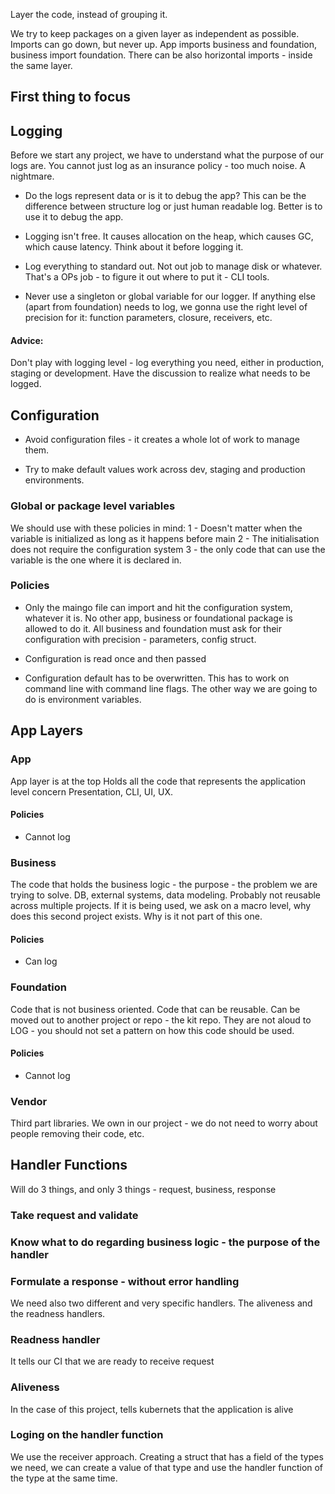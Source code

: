 Layer the code, instead of grouping it.

We try to keep packages on a given layer as independent as possible.
Imports can go down, but never up.
App imports business and foundation, business import foundation.
There can be also horizontal imports - inside the same layer. 

## First thing to focus

## Logging
Before we start any project, we have to understand what the purpose of our logs are.
You cannot just log as an insurance policy - too much noise. A nightmare.

- Do the logs represent data or is it to debug the app?
This can be the difference between structure log or just human readable log.
Better is to use it to debug the app.

- Logging isn't free. It causes allocation on the heap, which causes GC, which cause latency.
Think about it before logging it.

- Log everything to standard out. Not out job to manage disk or whatever.
That's a OPs job - to figure it out where to put it - CLI tools.

- Never use a singleton or global variable for our logger.
If anything else (apart from foundation) needs to log, we gonna use the right level of
precision for it: function parameters, closure, receivers, etc.

#### Advice:
Don't play with logging level - log everything you need, either in production, staging or development.
Have the discussion to realize what needs to be logged.

## Configuration

- Avoid configuration files - it creates a whole lot of work to manage them.

- Try to make default values work across dev, staging and production environments. 

### Global or package level variables
We should use with these policies in mind:
1 - Doesn't matter when the variable is initialized as long as it happens before main
2 - The initialisation does not require the configuration system
3 - the only code that can use the variable is the one where it is declared in.

### Policies

- Only the maingo file can import and hit the configuration system, whatever it is.
No other app, business or foundational package is allowed to do it.
All business and foundation must ask for their configuration with precision - parameters, config struct.

- Configuration is read once and then passed

- Configuration default has to be overwritten.
This has to work on command line with command line flags. The other way we are going to do is environment variables.
 

## App Layers

### App
App layer is at the top
Holds all the code that represents the application level concern
Presentation, CLI, UI, UX.

#### Policies
* Cannot log

### Business
The code that holds the business logic - the purpose - the problem we are trying to solve.
DB, external systems, data modeling.
Probably not reusable across multiple projects.
If it is being used, we ask on a macro level, why does this second project exists.
Why is it not part of this one.

#### Policies
* Can log

### Foundation
Code that is not business oriented.
Code that can be reusable.
Can be moved out to another project or repo - the kit repo.
They are not aloud to LOG - you should not set a pattern on how this code 
should be used.

#### Policies
* Cannot log


### Vendor

Third part libraries. We own in our project - we do not need to worry about people removing their code, etc.

## Handler Functions

Will do 3 things, and only 3 things - request, business, response

### Take request and validate
### Know what to do regarding business logic - the purpose of the handler
### Formulate a response - without error handling

We need also two different and very specific handlers.
The aliveness and the readness handlers.

### Readness handler
It tells our CI that we are ready to receive request

### Aliveness
In the case of this project, tells kubernets that the application is alive

### Loging on the handler function

We use the receiver approach.
Creating a struct that has a field of the types we need, we can create a value of that type
and use the handler function of the type at the same time.

